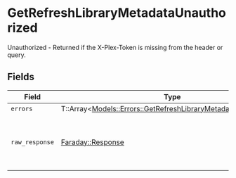 # GetRefreshLibraryMetadataUnauthorized

Unauthorized - Returned if the X-Plex-Token is missing from the header or query.


## Fields

| Field                                                                                                                             | Type                                                                                                                              | Required                                                                                                                          | Description                                                                                                                       |
| --------------------------------------------------------------------------------------------------------------------------------- | --------------------------------------------------------------------------------------------------------------------------------- | --------------------------------------------------------------------------------------------------------------------------------- | --------------------------------------------------------------------------------------------------------------------------------- |
| `errors`                                                                                                                          | T::Array<[Models::Errors::GetRefreshLibraryMetadataLibraryErrors](../../models/errors/getrefreshlibrarymetadatalibraryerrors.md)> | :heavy_minus_sign:                                                                                                                | N/A                                                                                                                               |
| `raw_response`                                                                                                                    | [Faraday::Response](https://www.rubydoc.info/gems/faraday/Faraday/Response)                                                       | :heavy_minus_sign:                                                                                                                | Raw HTTP response; suitable for custom response parsing                                                                           |